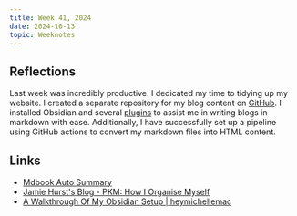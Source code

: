 ```yaml
---
title: Week 41, 2024
date: 2024-10-13
topic: Weeknotes
---
```


## Reflections

Last week was incredibly productive. I dedicated my time to tidying up my website. I created a separate repository for my blog content on [GitHub](https://github.com/ashishdotme/blog). I installed Obsidian and several [plugins](https://github.com/ashishdotme/blog/tree/master/.obsidian) to assist me in writing blogs in markdown with ease. Additionally, I have successfully set up a pipeline using GitHub actions to convert my markdown files into HTML content.

## Links

- [Mdbook Auto Summary](https://github.com/cococolanosugar/mdbook-auto-gen-summary)
- [Jamie Hurst's Blog - PKM: How I Organise Myself](https://jamiehurst.co.uk/2023-09-17_pkm)
- [A Walkthrough Of My Obsidian Setup | heymichellemac](https://heymichellemac.com/obsidian-setup-sep-2021)
